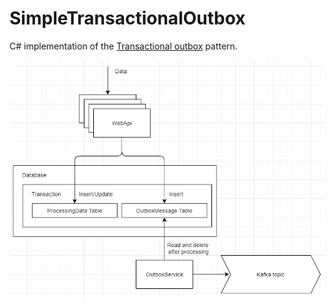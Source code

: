 # SimpleTransactionalOutbox
C# implementation of the [Transactional outbox](https://microservices.io/patterns/data/transactional-outbox.html) pattern.

![Outbox](Outbox.png) 
